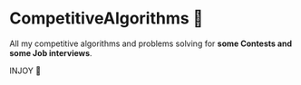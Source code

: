 # CompetitiveAlgorithms 🐔
All my competitive algorithms and problems solving for **some Contests and some Job interviews**.


INJOY 🎉
